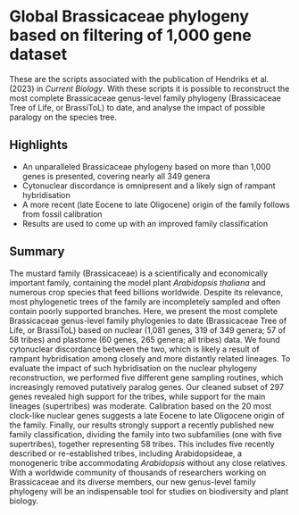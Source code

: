 # Global Brassicaceae phylogeny based on filtering of 1,000 gene dataset

These are the scripts associated with the publication of Hendriks et al. (2023) in <i>Current Biology</i>.
With these scripts it is possible to reconstruct the most complete Brassicaceae genus-level family phylogeny (Brassicaceae Tree of Life, or BrassiToL) to date, and analyse the impact of possible paralogy on the species tree.

## Highlights

- An unparalleled Brassicaceae phylogeny based on more than 1,000 genes is presented, covering nearly all 349 genera
- Cytonuclear discordance is omnipresent and a likely sign of rampant hybridisation
- A more recent (late Eocene to late Oligocene) origin of the family follows from fossil calibration
- Results are used to come up with an improved family classification

## Summary
The mustard family (Brassicaceae) is a scientifically and economically important family, containing the model plant <i>Arabidopsis thaliana</i> and numerous crop species that feed billions worldwide. Despite its relevance, most phylogenetic trees of the family are incompletely sampled and often contain poorly supported branches. Here, we present the most complete Brassicaceae genus-level family phylogenies to date (Brassicaceae Tree of Life, or BrassiToL) based on nuclear (1,081 genes, 319 of 349 genera; 57 of 58 tribes) and plastome (60 genes, 265 genera; all tribes) data. We found cytonuclear discordance between the two, which is likely a result of rampant hybridisation among closely and more distantly related lineages. To evaluate the impact of such hybridisation on the nuclear phylogeny reconstruction, we performed five different gene sampling routines, which increasingly removed putatively paralog genes. Our cleaned subset of 297 genes revealed high support for the tribes, while support for the main lineages (supertribes) was moderate. Calibration based on the 20 most clock-like nuclear genes suggests a late Eocene to late Oligocene origin of the family. Finally, our results strongly support a recently published new family classification, dividing the family into two subfamilies (one with five supertribes), together representing 58 tribes. This includes five recently described or re-established tribes, including Arabidopsideae, a monogeneric tribe accommodating <i>Arabidopsis</i> without any close relatives. With a worldwide community of thousands of researchers working on Brassicaceae and its diverse members, our new genus-level family phylogeny will be an indispensable tool for studies on biodiversity and plant biology.
